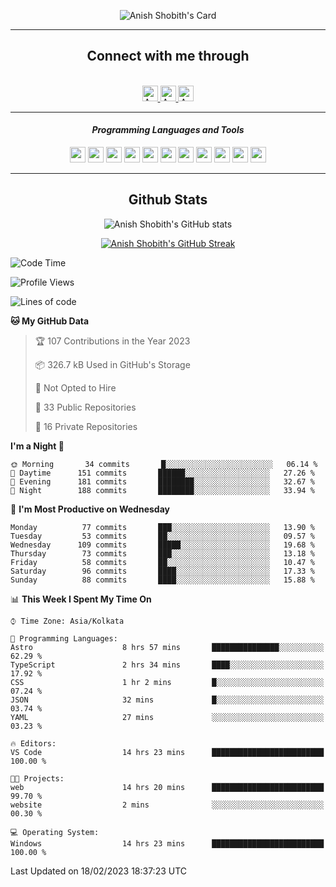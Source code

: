 <div align="center">

![Anish Shobith's Card](https://cardivo.vercel.app/api?name=Anish%20Shobith%20P%20S&description=Hi%20there%F0%9F%91%8B,%20I%20am%20a%2020-years-old.%20I%20am%20a%20Web%20and%20Application%20developer%20from%20India.%20Nice%20to%20meet%20you%20all.%20Looking%20forward%20to%20paritcipate%20with%20you.&image=https://i.imgur.com/WlQk3PY.jpg&&disableAnimation=true&site=https://anishshobithps.tech&pattern=plus&colorPattern=%23171616&backgroundColor=%231a1b26&instagram=anish_shobith&linkedin=Anish%20Shobith%20P%20S&fontColor=%23ffffff&iconColor=%23ffffff)

<hr>
 <h2> Connect with me through </h2>
<br>
<a href="https://www.instagram.com/anish_shobith/">
    <img alt="Anish Shobith's Instagram" width="25px" src="https://raw.githubusercontent.com/Anish-Shobith/Anish-Shobith/master/assets/socials/instagram.svg">
    </a>
    <a href="https://discord.gg/cWgDskT">
    <img alt="Anish Shobith's Discord", width="25px" src="https://raw.githubusercontent.com/Anish-Shobith/Anish-Shobith/master/assets/socials/discord.svg">
    </a>
    <a href="https://open.spotify.com/user/goshcrm0y9jzum2lffvu6f4hz">
    <img alt="Anish Shobith's Spotify", width="25px" src="https://raw.githubusercontent.com/Anish-Shobith/Anish-Shobith/master/assets/socials/spotify.svg">
    </a>
    <br>
    <hr>
    <h4> <i> Programming Languages and Tools </i> </h4>
    <img width="25px" src="https://raw.githubusercontent.com/Anish-Shobith/Anish-Shobith/master/assets/languages/javascript.svg">
    <img width="25px" src="https://raw.githubusercontent.com/Anish-Shobith/Anish-Shobith/master/assets/languages/typescript.svg">
    <img width="25px" src="https://raw.githubusercontent.com/Anish-Shobith/Anish-Shobith/master/assets/languages/cpp.svg">
    <img width="25px" src="https://raw.githubusercontent.com/Anish-Shobith/Anish-Shobith/master/assets/languages/ruby.svg">
    <img width="25px" src="https://raw.githubusercontent.com/Anish-Shobith/Anish-Shobith/master/assets/languages/html.svg">
    <img width="25px" src="https://raw.githubusercontent.com/Anish-Shobith/Anish-Shobith/master/assets/tools/nodejs.svg">
    <img width="25px" src="https://raw.githubusercontent.com/Anish-Shobith/Anish-Shobith/master/assets/tools/docker.svg">
    <img width="25px" src="https://raw.githubusercontent.com/Anish-Shobith/Anish-Shobith/master/assets/tools/webstorm.svg">
    <img width="25px" src="https://raw.githubusercontent.com/Anish-Shobith/Anish-Shobith/master/assets/tools/intellij.svg">
    <img width="25px" src="https://raw.githubusercontent.com/Anish-Shobith/Anish-Shobith/master/assets/tools/visualstudiocode.svg">
    <img width="25px" src="https://raw.githubusercontent.com/Anish-Shobith/Anish-Shobith/master/assets/tools/git.svg">
<hr>
 <h2> Github Stats </h2>

![Anish Shobith's GitHub stats](https://github-readme-stats-fk82.vercel.app/api?username=Anish-Shobith&show_icons=true&theme=tokyonight&count_private=true)

[![Anish Shobith's GitHub Streak](https://streak-stats.demolab.com?user=Anish-Shobith&theme=tokyonight&hide_border=true&border_radius=4.6)](https://git.io/streak-stats)

</div>

<!--START_SECTION:waka-->
![Code Time](http://img.shields.io/badge/Code%20Time-796%20hrs%2052%20mins-blue)

![Profile Views](http://img.shields.io/badge/Profile%20Views-57-blue)

![Lines of code](https://img.shields.io/badge/From%20Hello%20World%20I%27ve%20Written-230%20Thousand%20lines%20of%20code-blue)

**🐱 My GitHub Data** 

> 🏆 107 Contributions in the Year 2023
 > 
> 📦 326.7 kB Used in GitHub's Storage 
 > 
> 🚫 Not Opted to Hire
 > 
> 📜 33 Public Repositories 
 > 
> 🔑 16 Private Repositories  
 > 
**I'm a Night 🦉** 

```text
🌞 Morning       34 commits       █░░░░░░░░░░░░░░░░░░░░░░░░   06.14 % 
🌆 Daytime      151 commits       ██████░░░░░░░░░░░░░░░░░░░   27.26 % 
🌃 Evening      181 commits       ████████░░░░░░░░░░░░░░░░░   32.67 % 
🌙 Night        188 commits       ████████░░░░░░░░░░░░░░░░░   33.94 % 

```
📅 **I'm Most Productive on Wednesday** 

```text
Monday          77 commits       ███░░░░░░░░░░░░░░░░░░░░░░   13.90 % 
Tuesday         53 commits       ██░░░░░░░░░░░░░░░░░░░░░░░   09.57 % 
Wednesday      109 commits       █████░░░░░░░░░░░░░░░░░░░░   19.68 % 
Thursday        73 commits       ███░░░░░░░░░░░░░░░░░░░░░░   13.18 % 
Friday          58 commits       ██░░░░░░░░░░░░░░░░░░░░░░░   10.47 % 
Saturday        96 commits       ████░░░░░░░░░░░░░░░░░░░░░   17.33 % 
Sunday          88 commits       ████░░░░░░░░░░░░░░░░░░░░░   15.88 % 

```


📊 **This Week I Spent My Time On** 

```text
⌚︎ Time Zone: Asia/Kolkata

💬 Programming Languages: 
Astro                    8 hrs 57 mins       ███████████████░░░░░░░░░░   62.29 % 
TypeScript               2 hrs 34 mins       ████░░░░░░░░░░░░░░░░░░░░░   17.92 % 
CSS                      1 hr 2 mins         █░░░░░░░░░░░░░░░░░░░░░░░░   07.24 % 
JSON                     32 mins             █░░░░░░░░░░░░░░░░░░░░░░░░   03.74 % 
YAML                     27 mins             ░░░░░░░░░░░░░░░░░░░░░░░░░   03.23 % 

🔥 Editors: 
VS Code                  14 hrs 23 mins      █████████████████████████   100.00 % 

🐱‍💻 Projects: 
web                      14 hrs 20 mins      █████████████████████████   99.70 % 
website                  2 mins              ░░░░░░░░░░░░░░░░░░░░░░░░░   00.30 % 

💻 Operating System: 
Windows                  14 hrs 23 mins      █████████████████████████   100.00 % 

```


 Last Updated on 18/02/2023 18:37:23 UTC
<!--END_SECTION:waka-->
